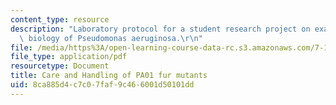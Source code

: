 ```yaml
---
content_type: resource
description: "Laboratory protocol for a student research project on examining the\
  \ biology of Pseudomonas aeruginosa.\r\n"
file: /media/https%3A/open-learning-course-data-rc.s3.amazonaws.com/7-13-experimental-microbial-genetics-fall-2008/8ca885d4c7c07faf9c466001d50101dd_MIT7_13f08_lab04_Protocol_Care.pdf
file_type: application/pdf
resourcetype: Document
title: Care and Handling of PA01 fur mutants
uid: 8ca885d4-c7c0-7faf-9c46-6001d50101dd
---
```

